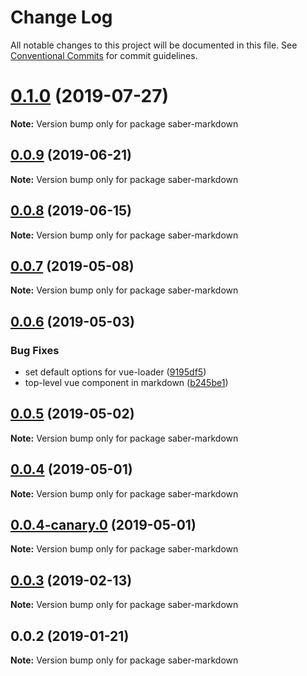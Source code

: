 # Change Log

All notable changes to this project will be documented in this file.
See [Conventional Commits](https://conventionalcommits.org) for commit guidelines.

# [0.1.0](https://github.com/saberland/saber/compare/saber-markdown@0.0.9...saber-markdown@0.1.0) (2019-07-27)

**Note:** Version bump only for package saber-markdown

## [0.0.9](https://github.com/saberland/saber/compare/saber-markdown@0.0.8...saber-markdown@0.0.9) (2019-06-21)

**Note:** Version bump only for package saber-markdown

## [0.0.8](https://github.com/saberland/saber/compare/saber-markdown@0.0.7...saber-markdown@0.0.8) (2019-06-15)

**Note:** Version bump only for package saber-markdown

## [0.0.7](https://github.com/egoist/saber/compare/saber-markdown@0.0.6...saber-markdown@0.0.7) (2019-05-08)

**Note:** Version bump only for package saber-markdown

## [0.0.6](https://github.com/egoist/saber/compare/saber-markdown@0.0.5...saber-markdown@0.0.6) (2019-05-03)

### Bug Fixes

- set default options for vue-loader ([9195df5](https://github.com/egoist/saber/commit/9195df5))
- top-level vue component in markdown ([b245be1](https://github.com/egoist/saber/commit/b245be1))

## [0.0.5](https://github.com/egoist/saber/compare/saber-markdown@0.0.4...saber-markdown@0.0.5) (2019-05-02)

**Note:** Version bump only for package saber-markdown

## [0.0.4](https://github.com/egoist/saber/compare/saber-markdown@0.0.4-canary.0...saber-markdown@0.0.4) (2019-05-01)

**Note:** Version bump only for package saber-markdown

## [0.0.4-canary.0](https://github.com/egoist/saber/compare/saber-markdown@0.0.3...saber-markdown@0.0.4-canary.0) (2019-05-01)

**Note:** Version bump only for package saber-markdown

## [0.0.3](https://github.com/egoist/saber/compare/saber-markdown@0.0.2...saber-markdown@0.0.3) (2019-02-13)

**Note:** Version bump only for package saber-markdown

## 0.0.2 (2019-01-21)

**Note:** Version bump only for package saber-markdown
